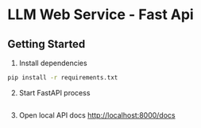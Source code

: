 # LLM Web Service - Fast Api

## Getting Started
1. Install dependencies
```zsh
pip install -r requirements.txt
```
2. Start FastAPI process
```zsh

```
3. Open local API docs [http://localhost:8000/docs](http://localhost:8000/docs)
